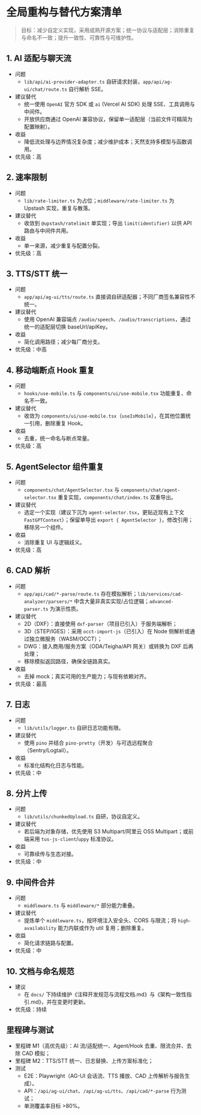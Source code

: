 # 全局重构与替代方案清单

> 目标：减少自定义实现，采用成熟开源方案；统一协议与适配层；消除重复与命名不一致；提升一致性、可靠性与可维护性。

## 1. AI 适配与聊天流
- 问题
  - `lib/api/ai-provider-adapter.ts` 自研请求封装，`app/api/ag-ui/chat/route.ts` 自行解析 SSE。
- 建议替代
  - 统一使用 `OpenAI` 官方 SDK 或 `ai` (Vercel AI SDK) 处理 SSE、工具调用与中间件。
  - 开放供应商通过 OpenAI 兼容协议，保留单一适配层（当前文件可精简为配置映射）。
- 收益
  - 降低流处理与边界情况复杂度；减少维护成本；天然支持多模型与函数调用。
- 优先级：高

## 2. 速率限制
- 问题
  - `lib/rate-limiter.ts` 为占位；`middleware/rate-limiter.ts` 为 Upstash 实现，重复与散落。
- 建议替代
  - 收敛到 `@upstash/ratelimit` 单实现；导出 `limit(identifier)` 以供 API 路由与中间件共用。
- 收益
  - 单一来源，减少重复与配置分裂。
- 优先级：高

## 3. TTS/STT 统一
- 问题
  - `app/api/ag-ui/tts/route.ts` 直接调自研适配器；不同厂商签名兼容性不统一。
- 建议替代
  - 使用 OpenAI 兼容端点 `/audio/speech`、`/audio/transcriptions`，通过统一的适配层切换 baseUrl/apiKey。
- 收益
  - 简化调用路径；减少每厂商分支。
- 优先级：中高

## 4. 移动端断点 Hook 重复
- 问题
  - `hooks/use-mobile.ts` 与 `components/ui/use-mobile.tsx` 功能重复、命名不一致。
- 建议替代
  - 收敛为 `components/ui/use-mobile.tsx`（`useIsMobile`），在其他位置统一引用，删除重复 Hook。
- 收益
  - 去重，统一命名与断点常量。
- 优先级：高

## 5. AgentSelector 组件重复
- 问题
  - `components/chat/AgentSelector.tsx` 与 `components/chat/agent-selector.tsx` 重复实现，`components/chat/index.ts` 双重导出。
- 建议替代
  - 选定一个实现（建议下沉为 `agent-selector.tsx`，更贴近现有上下文 `FastGPTContext`）；保留单导出 `export { AgentSelector }`，修改引用；移除另一个组件。
- 收益
  - 消除重复 UI 与逻辑歧义。
- 优先级：高

## 6. CAD 解析
- 问题
  - `app/api/cad/*-parse/route.ts` 存在模拟解析；`lib/services/cad-analyzer/parsers/*` 中含大量非真实实现/占位逻辑；`advanced-parser.ts` 为演示性质。
- 建议替代
  - 2D（DXF）：直接使用 `dxf-parser`（项目已引入）于服务端解析；
  - 3D（STEP/IGES）：采用 `occt-import-js`（已引入）在 Node 侧解析或通过独立微服务（WASM/OCCT）；
  - DWG：接入商用/服务方案（ODA/Teigha/API 网关）或转换为 DXF 后再处理；
  - 移除模拟返回路径，确保全链路真实。
- 收益
  - 去掉 mock；真实可用的生产能力；与现有依赖对齐。
- 优先级：最高

## 7. 日志
- 问题
  - `lib/utils/logger.ts` 自研日志功能有限。
- 建议替代
  - 使用 `pino` 并结合 `pino-pretty`（开发）与可选远程聚合（Sentry/Logtail）。
- 收益
  - 标准化结构化日志与性能。
- 优先级：中

## 8. 分片上传
- 问题
  - `lib/utils/chunkedUpload.ts` 自研，协议自定义。
- 建议替代
  - 若后端为对象存储，优先使用 S3 Multipart/阿里云 OSS Multipart；或前端采用 `tus-js-client`/`uppy` 标准协议。
- 收益
  - 可靠续传与生态对接。
- 优先级：中

## 9. 中间件合并
- 问题
  - `middleware.ts` 与 `middleware/*` 部分能力重叠。
- 建议替代
  - 提炼单个 `middleware.ts`，按环境注入安全头、CORS 与限流；将 `high-availability` 能力内联或作为 util 复用；删除重复。
- 收益
  - 简化请求链路与配置。
- 优先级：中

## 10. 文档与命名规范
- 建议
  - 在 `docs/` 下持续维护《注释开发规范与流程文档.md》与《架构一致性指引.md》，并在变更时更新。
- 优先级：持续

## 里程碑与测试
- 里程碑 M1（高优先级）：AI 流/适配统一、Agent/Hook 去重、限流合并、去除 CAD 模拟；
- 里程碑 M2：TTS/STT 统一、日志替换、上传方案标准化；
- 测试
  - E2E：Playwright（AG-UI 会话流、TTS 播放、CAD 上传解析与报告生成）。
  - API：`/api/ag-ui/chat`、`/api/ag-ui/tts`、`/api/cad/*-parse` 行为测试；
  - 单测覆盖率目标 >80%。
